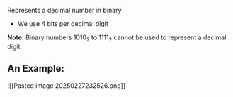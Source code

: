 Represents a decimal number in binary
- We use 4 bits per decimal digit


**Note:** Binary numbers 1010$_2$ to 1111$_2$ cannot be used to represent a decimal digit.

## An Example:
![[Pasted image 20250227232526.png]]

